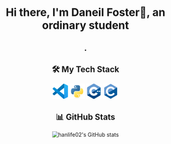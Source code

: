 <div align="center">
  
  # Hi there, I'm Daneil Foster👋, an ordinary student <br>
  ## .<br>


## 🛠️ My Tech Stack

<div align="center">
  <!-- Visual Studio Code -->
  <img src="https://raw.githubusercontent.com/devicons/devicon/master/icons/vscode/vscode-original.svg" alt="VS Code" width="40" height="40"/>
  <!-- Python -->
  <img src="https://raw.githubusercontent.com/devicons/devicon/master/icons/python/python-original.svg" alt="Python" width="40" height="40"/>
  <!-- C++ -->
  <img src="https://raw.githubusercontent.com/devicons/devicon/master/icons/cplusplus/cplusplus-original.svg" alt="C++" width="40" height="40"/>
  <!-- C -->
  <img src="https://raw.githubusercontent.com/devicons/devicon/master/icons/c/c-original.svg" alt="C" width="40" height="40"/>

 
## 📊 GitHub Stats

![hanlife02's GitHub stats](https://github-readme-stats.vercel.app/api?username=DFSCE09&show_icons=true&theme=blueberry)


</div>

<div align="center">


